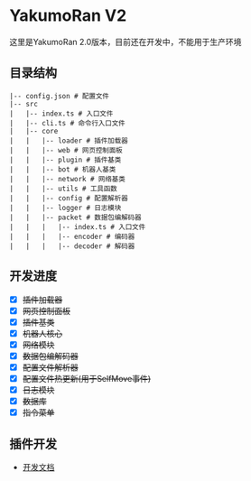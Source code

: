 # YakumoRan V2
这里是YakumoRan 2.0版本，目前还在开发中，不能用于生产环境

## 目录结构
```
|-- config.json # 配置文件
|-- src
|   |-- index.ts # 入口文件
|   |-- cli.ts # 命令行入口文件
|   |-- core
|   |   |-- loader # 插件加载器
|   |   |-- web # 网页控制面板
|   |   |-- plugin # 插件基类
|   |   |-- bot # 机器人基类
|   |   |-- network # 网络基类
|   |   |-- utils # 工具函数
|   |   |-- config # 配置解析器
|   |   |-- logger # 日志模块
|   |   |-- packet # 数据包编解码器
|   |   |   |-- index.ts # 入口文件
|   |   |   |-- encoder # 编码器
|   |   |   |-- decoder # 解码器
```

## 开发进度
- [x] ~~插件加载器~~
- [x] ~~网页控制面板~~
- [x] ~~插件基类~~
- [x] ~~机器人核心~~
- [x] ~~网络模块~~
- [x] ~~数据包编解码器~~
- [x] ~~配置文件解析器~~
- [x] ~~配置文件热更新(用于SelfMove事件)~~
- [x] ~~日志模块~~
- [x] ~~数据库~~
- [x] ~~指令菜单~~

## 插件开发
- [开发文档](/docs)
